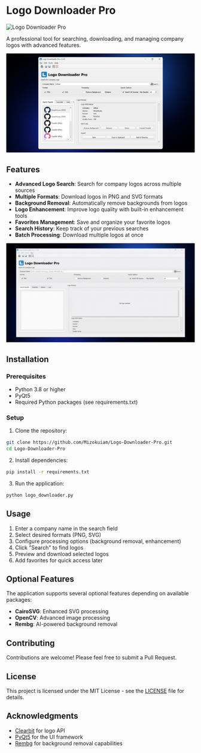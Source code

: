 # Logo Downloader Pro

![Logo Downloader Pro](assets/logo.png)

A professional tool for searching, downloading, and managing company logos with advanced features.

![Application Screenshot](assets/screenshot_app.png)

## Features

- **Advanced Logo Search**: Search for company logos across multiple sources
- **Multiple Formats**: Download logos in PNG and SVG formats
- **Background Removal**: Automatically remove backgrounds from logos
- **Logo Enhancement**: Improve logo quality with built-in enhancement tools
- **Favorites Management**: Save and organize your favorite logos
- **Search History**: Keep track of your previous searches
- **Batch Processing**: Download multiple logos at once

![Application Demo](assets/gif_app.gif)

## Installation

### Prerequisites

- Python 3.8 or higher
- PyQt5
- Required Python packages (see requirements.txt)

### Setup

1. Clone the repository:
```bash
git clone https://github.com/Mizokuiam/Logo-Downloader-Pro.git
cd Logo-Downloader-Pro
```

2. Install dependencies:
```bash
pip install -r requirements.txt
```

3. Run the application:
```bash
python logo_downloader.py
```

## Usage

1. Enter a company name in the search field
2. Select desired formats (PNG, SVG)
3. Configure processing options (background removal, enhancement)
4. Click "Search" to find logos
5. Preview and download selected logos
6. Add favorites for quick access later

## Optional Features

The application supports several optional features depending on available packages:

- **CairoSVG**: Enhanced SVG processing
- **OpenCV**: Advanced image processing
- **Rembg**: AI-powered background removal

## Contributing

Contributions are welcome! Please feel free to submit a Pull Request.

## License

This project is licensed under the MIT License - see the [LICENSE](LICENSE) file for details.

## Acknowledgments

- [Clearbit](https://clearbit.com/) for logo API
- [PyQt5](https://www.riverbankcomputing.com/software/pyqt/) for the UI framework
- [Rembg](https://github.com/danielgatis/rembg) for background removal capabilities
